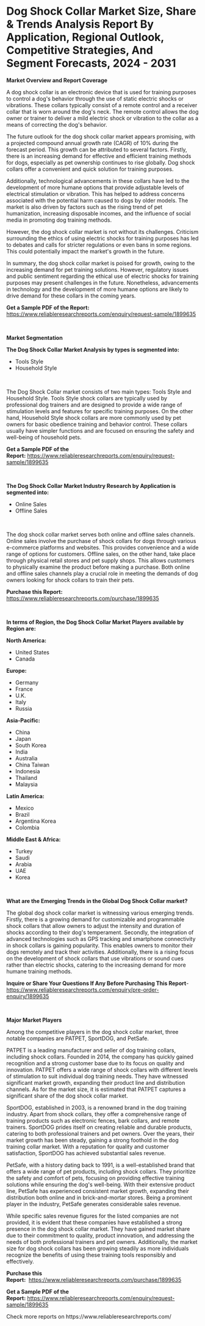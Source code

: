 <p><h1>Dog Shock Collar Market Size, Share & Trends Analysis Report By Application, Regional Outlook, Competitive Strategies, And Segment Forecasts, 2024 - 2031</h1></p><p><strong>Market Overview and Report Coverage</strong></p>
<p><p>A dog shock collar is an electronic device that is used for training purposes to control a dog's behavior through the use of static electric shocks or vibrations. These collars typically consist of a remote control and a receiver collar that is worn around the dog's neck. The remote control allows the dog owner or trainer to deliver a mild electric shock or vibration to the collar as a means of correcting the dog's behavior.</p><p>The future outlook for the dog shock collar market appears promising, with a projected compound annual growth rate (CAGR) of 10% during the forecast period. This growth can be attributed to several factors. Firstly, there is an increasing demand for effective and efficient training methods for dogs, especially as pet ownership continues to rise globally. Dog shock collars offer a convenient and quick solution for training purposes.</p><p>Additionally, technological advancements in these collars have led to the development of more humane options that provide adjustable levels of electrical stimulation or vibration. This has helped to address concerns associated with the potential harm caused to dogs by older models. The market is also driven by factors such as the rising trend of pet humanization, increasing disposable incomes, and the influence of social media in promoting dog training methods.</p><p>However, the dog shock collar market is not without its challenges. Criticism surrounding the ethics of using electric shocks for training purposes has led to debates and calls for stricter regulations or even bans in some regions. This could potentially impact the market's growth in the future.</p><p>In summary, the dog shock collar market is poised for growth, owing to the increasing demand for pet training solutions. However, regulatory issues and public sentiment regarding the ethical use of electric shocks for training purposes may present challenges in the future. Nonetheless, advancements in technology and the development of more humane options are likely to drive demand for these collars in the coming years.</p></p>
<p><strong>Get a Sample PDF of the Report:</strong> <a href="https://www.reliableresearchreports.com/enquiry/request-sample/1899635">https://www.reliableresearchreports.com/enquiry/request-sample/1899635</a></p>
<p>&nbsp;</p>
<p><strong>Market Segmentation</strong></p>
<p><strong>The Dog Shock Collar Market Analysis by types is segmented into:</strong></p>
<p><ul><li>Tools Style</li><li>Household Style</li></ul></p>
<p>&nbsp;</p>
<p><p>The Dog Shock Collar market consists of two main types: Tools Style and Household Style. Tools Style shock collars are typically used by professional dog trainers and are designed to provide a wide range of stimulation levels and features for specific training purposes. On the other hand, Household Style shock collars are more commonly used by pet owners for basic obedience training and behavior control. These collars usually have simpler functions and are focused on ensuring the safety and well-being of household pets.</p></p>
<p><strong>Get a Sample PDF of the Report:</strong>&nbsp;<a href="https://www.reliableresearchreports.com/enquiry/request-sample/1899635">https://www.reliableresearchreports.com/enquiry/request-sample/1899635</a></p>
<p>&nbsp;</p>
<p><strong>The Dog Shock Collar Market Industry Research by Application is segmented into:</strong></p>
<p><ul><li>Online Sales</li><li>Offline Sales</li></ul></p>
<p>&nbsp;</p>
<p><p>The dog shock collar market serves both online and offline sales channels. Online sales involve the purchase of shock collars for dogs through various e-commerce platforms and websites. This provides convenience and a wide range of options for customers. Offline sales, on the other hand, take place through physical retail stores and pet supply shops. This allows customers to physically examine the product before making a purchase. Both online and offline sales channels play a crucial role in meeting the demands of dog owners looking for shock collars to train their pets.</p></p>
<p><strong>Purchase this Report:</strong>&nbsp; <a href="https://www.reliableresearchreports.com/purchase/1899635">https://www.reliableresearchreports.com/purchase/1899635</a></p>
<p>&nbsp;</p>
<p><strong>In terms of Region, the Dog Shock Collar Market Players available by Region are:</strong></p>
<p>
    <p> <strong> North America: </strong>
        <ul>
            <li>United States</li>
            <li>Canada</li>
        </ul>
        </p> 
    <p> <strong> Europe: </strong>
        <ul>
            <li>Germany</li>
            <li>France</li>
            <li>U.K.</li>
            <li>Italy</li>
            <li>Russia</li>
        </ul>
        </p> 
    <p> <strong> Asia-Pacific: </strong>
        <ul>
            <li>China</li>
            <li>Japan</li>
            <li>South Korea</li>
            <li>India</li>
            <li>Australia</li>
            <li>China Taiwan</li>
            <li>Indonesia</li>
            <li>Thailand</li>
            <li>Malaysia</li>
        </ul>
        </p> 
    <p> <strong> Latin America: </strong>
        <ul>
            <li>Mexico</li>
            <li>Brazil</li>
            <li>Argentina Korea</li>
            <li>Colombia</li>
        </ul>
        </p> 
    <p> <strong> Middle East & Africa: </strong>
        <ul>
            <li>Turkey</li>
            <li>Saudi</li>
            <li>Arabia</li>
            <li>UAE</li>
            <li>Korea</li>
        </ul>
    </p>
    </p>
<p>&nbsp;</p>
<p><strong>What are the Emerging Trends in the Global Dog Shock Collar market?</strong></p>
<p><p>The global dog shock collar market is witnessing various emerging trends. Firstly, there is a growing demand for customizable and programmable shock collars that allow owners to adjust the intensity and duration of shocks according to their dog's temperament. Secondly, the integration of advanced technologies such as GPS tracking and smartphone connectivity in shock collars is gaining popularity. This enables owners to monitor their dogs remotely and track their activities. Additionally, there is a rising focus on the development of shock collars that use vibrations or sound cues rather than electric shocks, catering to the increasing demand for more humane training methods.</p></p>
<p><strong>Inquire or Share Your Questions If Any Before Purchasing This Report</strong>- <a href="https://www.reliableresearchreports.com/enquiry/pre-order-enquiry/1899635">https://www.reliableresearchreports.com/enquiry/pre-order-enquiry/1899635</a></p>
<p>&nbsp;</p>
<p><strong>Major Market Players</strong></p>
<p><p>Among the competitive players in the dog shock collar market, three notable companies are PATPET, SportDOG, and PetSafe. </p><p>PATPET is a leading manufacturer and seller of dog training collars, including shock collars. Founded in 2014, the company has quickly gained recognition and a strong customer base due to its focus on quality and innovation. PATPET offers a wide range of shock collars with different levels of stimulation to suit individual dog training needs. They have witnessed significant market growth, expanding their product line and distribution channels. As for the market size, it is estimated that PATPET captures a significant share of the dog shock collar market.</p><p>SportDOG, established in 2003, is a renowned brand in the dog training industry. Apart from shock collars, they offer a comprehensive range of training products such as electronic fences, bark collars, and remote trainers. SportDOG prides itself on creating reliable and durable products, catering to both professional trainers and pet owners. Over the years, their market growth has been steady, gaining a strong foothold in the dog training collar market. With a reputation for quality and customer satisfaction, SportDOG has achieved substantial sales revenue.</p><p>PetSafe, with a history dating back to 1991, is a well-established brand that offers a wide range of pet products, including shock collars. They prioritize the safety and comfort of pets, focusing on providing effective training solutions while ensuring the dog's well-being. With their extensive product line, PetSafe has experienced consistent market growth, expanding their distribution both online and in brick-and-mortar stores. Being a prominent player in the industry, PetSafe generates considerable sales revenue.</p><p>While specific sales revenue figures for the listed companies are not provided, it is evident that these companies have established a strong presence in the dog shock collar market. They have gained market share due to their commitment to quality, product innovation, and addressing the needs of both professional trainers and pet owners. Additionally, the market size for dog shock collars has been growing steadily as more individuals recognize the benefits of using these training tools responsibly and effectively.</p></p>
<p><strong>Purchase this Report:</strong>&nbsp;&nbsp;<a href="https://www.reliableresearchreports.com/purchase/1899635">https://www.reliableresearchreports.com/purchase/1899635</a></p>
<p></p>
<p><strong>Get a Sample PDF of the Report:</strong>&nbsp;<a href="https://www.reliableresearchreports.com/enquiry/request-sample/1899635">https://www.reliableresearchreports.com/enquiry/request-sample/1899635</a></p>
<p>Check more reports on https://www.reliableresearchreports.com/</p>